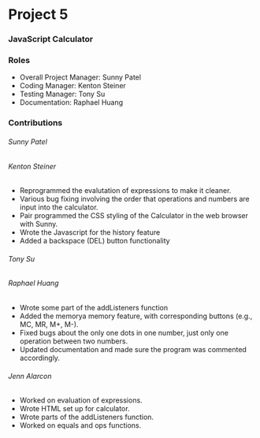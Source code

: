 # Project 5
### JavaScript Calculator

### Roles
* Overall Project Manager: Sunny Patel
* Coding Manager: Kenton Steiner
* Testing Manager: Tony Su
* Documentation: Raphael Huang

### Contributions
###### Sunny Patel
###### Kenton Steiner
- Reprogrammed the evalutation of expressions to make it cleaner.  
- Various bug fixing involving the order that operations and numbers are input into the calculator.  
- Pair programmed the CSS styling of the Calculator in the web browser with Sunny.  
- Wrote the Javascript for the history feature
- Added a backspace (DEL) button functionality
###### Tony Su
###### Raphael Huang
- Wrote some part of the addListeners function  
- Added the memorya memory feature, with corresponding buttons (e.g., MC, MR, M+, M-).
- Fixed bugs about the only one dots in one number, just only one operation between two numbers.
- Updated documentation and made sure the program was commented accordingly.
###### Jenn Alarcon
- Worked on evaluation of expressions.
- Wrote HTML set up for calculator. 
- Wrote parts of the addListeners function.
- Worked on equals and ops functions.

